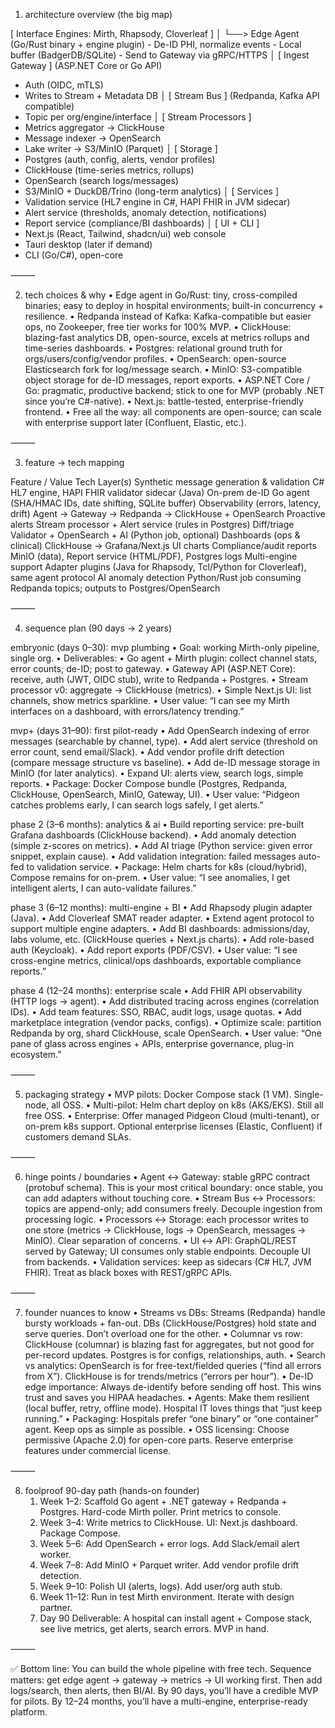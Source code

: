 1. architecture overview (the big map)

[ Interface Engines: Mirth, Rhapsody, Cloverleaf ]
   │
   └──> Edge Agent (Go/Rust binary + engine plugin)
         - De-ID PHI, normalize events
         - Local buffer (BadgerDB/SQLite)
         - Send to Gateway via gRPC/HTTPS
   │
[ Ingest Gateway ] (ASP.NET Core or Go API)
   - Auth (OIDC, mTLS)
   - Writes to Stream + Metadata DB
   │
[ Stream Bus ] (Redpanda, Kafka API compatible)
   - Topic per org/engine/interface
   │
[ Stream Processors ]
   - Metrics aggregator → ClickHouse
   - Message indexer → OpenSearch
   - Lake writer → S3/MinIO (Parquet)
   │
[ Storage ]
   - Postgres (auth, config, alerts, vendor profiles)
   - ClickHouse (time-series metrics, rollups)
   - OpenSearch (search logs/messages)
   - S3/MinIO + DuckDB/Trino (long-term analytics)
   │
[ Services ]
   - Validation service (HL7 engine in C#, HAPI FHIR in JVM sidecar)
   - Alert service (thresholds, anomaly detection, notifications)
   - Report service (compliance/BI dashboards)
   │
[ UI + CLI ]
   - Next.js (React, Tailwind, shadcn/ui) web console
   - Tauri desktop (later if demand)
   - CLI (Go/C#), open-core


⸻

2. tech choices & why
	•	Edge agent in Go/Rust: tiny, cross-compiled binaries; easy to deploy in hospital environments; built-in concurrency + resilience.
	•	Redpanda instead of Kafka: Kafka-compatible but easier ops, no Zookeeper, free tier works for 100% MVP.
	•	ClickHouse: blazing-fast analytics DB, open-source, excels at metrics rollups and time-series dashboards.
	•	Postgres: relational ground truth for orgs/users/config/vendor profiles.
	•	OpenSearch: open-source Elasticsearch fork for log/message search.
	•	MinIO: S3-compatible object storage for de-ID messages, report exports.
	•	ASP.NET Core / Go: pragmatic, productive backend; stick to one for MVP (probably .NET since you’re C#-native).
	•	Next.js: battle-tested, enterprise-friendly frontend.
	•	Free all the way: all components are open-source; can scale with enterprise support later (Confluent, Elastic, etc.).

⸻

3. feature → tech mapping

Feature / Value	Tech Layer(s)
Synthetic message generation & validation	C# HL7 engine, HAPI FHIR validator sidecar (Java)
On-prem de-ID	Go agent (SHA/HMAC IDs, date shifting, SQLite buffer)
Observability (errors, latency, drift)	Agent → Gateway → Redpanda → ClickHouse + OpenSearch
Proactive alerts	Stream processor + Alert service (rules in Postgres)
Diff/triage	Validator + OpenSearch + AI (Python job, optional)
Dashboards (ops & clinical)	ClickHouse → Grafana/Next.js UI charts
Compliance/audit reports	MinIO (data), Report service (HTML/PDF), Postgres logs
Multi-engine support	Adapter plugins (Java for Rhapsody, Tcl/Python for Cloverleaf), same agent protocol
AI anomaly detection	Python/Rust job consuming Redpanda topics; outputs to Postgres/OpenSearch


⸻

4. sequence plan (90 days → 2 years)

embryonic (days 0–30): mvp plumbing
	•	Goal: working Mirth-only pipeline, single org.
	•	Deliverables:
	•	Go agent + Mirth plugin: collect channel stats, error counts; de-ID; post to gateway.
	•	Gateway API (ASP.NET Core): receive, auth (JWT, OIDC stub), write to Redpanda + Postgres.
	•	Stream processor v0: aggregate → ClickHouse (metrics).
	•	Simple Next.js UI: list channels, show metrics sparkline.
	•	User value: “I can see my Mirth interfaces on a dashboard, with errors/latency trending.”

mvp+ (days 31–90): first pilot-ready
	•	Add OpenSearch indexing of error messages (searchable by channel, type).
	•	Add alert service (threshold on error count, send email/Slack).
	•	Add vendor profile drift detection (compare message structure vs baseline).
	•	Add de-ID message storage in MinIO (for later analytics).
	•	Expand UI: alerts view, search logs, simple reports.
	•	Package: Docker Compose bundle (Postgres, Redpanda, ClickHouse, OpenSearch, MinIO, Gateway, UI).
	•	User value: “Pidgeon catches problems early, I can search logs safely, I get alerts.”

phase 2 (3–6 months): analytics & ai
	•	Build reporting service: pre-built Grafana dashboards (ClickHouse backend).
	•	Add anomaly detection (simple z-scores on metrics).
	•	Add AI triage (Python service: given error snippet, explain cause).
	•	Add validation integration: failed messages auto-fed to validation service.
	•	Package: Helm charts for k8s (cloud/hybrid), Compose remains for on-prem.
	•	User value: “I see anomalies, I get intelligent alerts, I can auto-validate failures.”

phase 3 (6–12 months): multi-engine + BI
	•	Add Rhapsody plugin adapter (Java).
	•	Add Cloverleaf SMAT reader adapter.
	•	Extend agent protocol to support multiple engine adapters.
	•	Add BI dashboards: admissions/day, labs volume, etc. (ClickHouse queries + Next.js charts).
	•	Add role-based auth (Keycloak).
	•	Add report exports (PDF/CSV).
	•	User value: “I see cross-engine metrics, clinical/ops dashboards, exportable compliance reports.”

phase 4 (12–24 months): enterprise scale
	•	Add FHIR API observability (HTTP logs → agent).
	•	Add distributed tracing across engines (correlation IDs).
	•	Add team features: SSO, RBAC, audit logs, usage quotas.
	•	Add marketplace integration (vendor packs, configs).
	•	Optimize scale: partition Redpanda by org, shard ClickHouse, scale OpenSearch.
	•	User value: “One pane of glass across engines + APIs, enterprise governance, plug-in ecosystem.”

⸻

5. packaging strategy
	•	MVP pilots: Docker Compose stack (1 VM). Single-node, all OSS.
	•	Multi-pilot: Helm chart deploy on k8s (AKS/EKS). Still all free OSS.
	•	Enterprise: Offer managed Pidgeon Cloud (multi-tenant), or on-prem k8s support. Optional enterprise licenses (Elastic, Confluent) if customers demand SLAs.

⸻

6. hinge points / boundaries
	•	Agent ↔ Gateway: stable gRPC contract (protobuf schema). This is your most critical boundary: once stable, you can add adapters without touching core.
	•	Stream Bus ↔ Processors: topics are append-only; add consumers freely. Decouple ingestion from processing logic.
	•	Processors ↔ Storage: each processor writes to one store (metrics → ClickHouse, logs → OpenSearch, messages → MinIO). Clear separation of concerns.
	•	UI ↔ API: GraphQL/REST served by Gateway; UI consumes only stable endpoints. Decouple UI from backends.
	•	Validation services: keep as sidecars (C# HL7, JVM FHIR). Treat as black boxes with REST/gRPC APIs.

⸻

7. founder nuances to know
	•	Streams vs DBs: Streams (Redpanda) handle bursty workloads + fan-out. DBs (ClickHouse/Postgres) hold state and serve queries. Don’t overload one for the other.
	•	Columnar vs row: ClickHouse (columnar) is blazing fast for aggregates, but not good for per-record updates. Postgres is for configs, relationships, auth.
	•	Search vs analytics: OpenSearch is for free-text/fielded queries (“find all errors from X”). ClickHouse is for trends/metrics (“errors per hour”).
	•	De-ID edge importance: Always de-identify before sending off host. This wins trust and saves you HIPAA headaches.
	•	Agents: Make them resilient (local buffer, retry, offline mode). Hospital IT loves things that “just keep running.”
	•	Packaging: Hospitals prefer “one binary” or “one container” agent. Keep ops as simple as possible.
	•	OSS licensing: Choose permissive (Apache 2.0) for open-core parts. Reserve enterprise features under commercial license.

⸻

8. foolproof 90-day path (hands-on founder)
	1.	Week 1–2: Scaffold Go agent + .NET gateway + Redpanda + Postgres. Hard-code Mirth poller. Print metrics to console.
	2.	Week 3–4: Write metrics to ClickHouse. UI: Next.js dashboard. Package Compose.
	3.	Week 5–6: Add OpenSearch + error logs. Add Slack/email alert worker.
	4.	Week 7–8: Add MinIO + Parquet writer. Add vendor profile drift detection.
	5.	Week 9–10: Polish UI (alerts, logs). Add user/org auth stub.
	6.	Week 11–12: Run in test Mirth environment. Iterate with design partner.
	7.	Day 90 Deliverable: A hospital can install agent + Compose stack, see live metrics, get alerts, search errors. MVP in hand.

⸻

✅ Bottom line: You can build the whole pipeline with free tech. Sequence matters: get edge agent → gateway → metrics → UI working first. Then add logs/search, then alerts, then BI/AI. By 90 days, you’ll have a credible MVP for pilots. By 12–24 months, you’ll have a multi-engine, enterprise-ready platform.